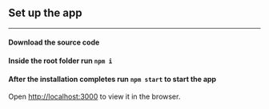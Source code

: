 ## Set up the app
___

#### Download the source code

#### Inside the root folder run `npm i`

#### After the installation completes run `npm start` to start the app

Open [http://localhost:3000](http://localhost:3000) to view it in the browser.
